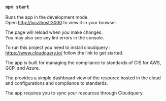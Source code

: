 ### `npm start`

Runs the app in the development mode.\
Open [http://localhost:3000](http://localhost:3000) to view it in your browser.

The page will reload when you make changes.\
You may also see any lint errors in the console.


To run this project you need to install cloudquery : https://www.cloudquery.io/
follow the link to get started.

The app is built for managing the compliance to standards of CIS for AWS, GCP, and Azure.

The provides a simple dashboard view of the resource hosted in the cloud and configurations and 
compliance to standards.

The app requires you to sync your resources through Cloudquery.
